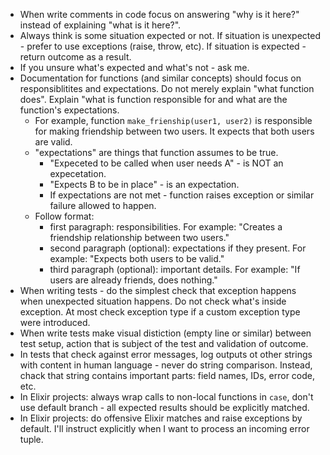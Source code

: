 - When write comments in code focus on answering "why is it here?" instead of explaining "what is it here?".
- Always think is some situation expected or not. If situation is unexpected - prefer to use exceptions (raise, throw, etc). If situation is expected - return outcome as a result.
- If you unsure what's expected and what's not - ask me.
- Documentation for functions (and similar concepts) should focus on responsiblitites and expectations. Do not merely explain "what function does". Explain "what is function responsible for and what are the function's expectations.
    - For example, function `make_frienship(user1, user2)` is responsible for making friendship between two users. It expects that both users are valid.
    - "expectations" are things that function assumes to be true.
        - "Expeceted to be called when user needs A" - is NOT an expecetation.
        - "Expects B to be in place" - is an expectation.
        - If expectations are not met - function raises exception or similar failure allowed to happen.
    - Follow format:
        - first paragraph: responsibilities. For example: "Creates a friendship relationship between two users."
        - second paragraph (optional): expectations if they present. For example: "Expects both users to be valid."
        - third paragraph (optional): important details. For example: "If users are already friends, does nothing."
- When writing tests - do the simplest check that exception happens when unexpected situation happens. Do not check what's inside exception. At most check exception type if a custom exception type were introduced.
- When write tests make visual distiction (empty line or similar) between test setup, action that is subject of the test and validation of outcome.
- In tests that check against error messages, log outputs ot other strings with content in human language - never do string comparison. Instead, chack that string contains important parts: field names, IDs, error code, etc.
- In Elixir projects: always wrap calls to non-local functions in `case`, don't use default branch - all expected results should be explicitly matched.
- In Elixir projects: do offensive Elixir matches and raise exceptions by default. I'll instruct explicitly when I want to process an incoming error tuple.
